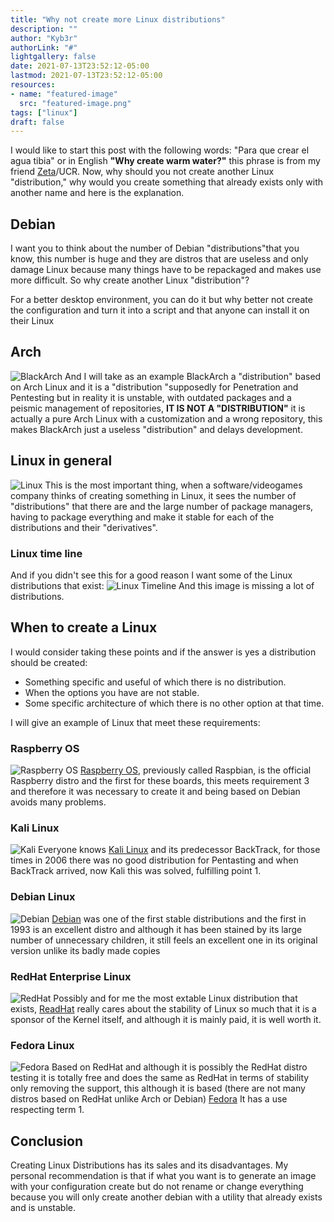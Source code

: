 ```yaml
---
title: "Why not create more Linux distributions"
description: ""
author: "Kyb3r"
authorLink: "#"
lightgallery: false
date: 2021-07-13T23:52:12-05:00
lastmod: 2021-07-13T23:52:12-05:00
resources:
- name: "featured-image"
  src: "featured-image.png"
tags: ["linux"]
draft: false
---
```

I would like to start this post with the following words: "Para que crear el agua tibia" or in English **"Why create warm water?"** this phrase is from my friend [Zeta](https://twitter.com/Zeta_0x00)/UCR. Now, why should you not create another Linux "distribution," why would you create something that already exists only with another name and here is the explanation.

## Debian
I want you to think about the number of Debian "distributions"that you know, this number is huge and they are distros that are useless and only damage Linux because many things have to be repackaged and makes use more difficult. So why create another Linux "distribution"?

For a better desktop environment, you can do it but why better not create the configuration and turn it into a script and that anyone can install it on their Linux

## Arch
![BlackArch](blackarch.jpg)
And I will take as an example BlackArch a "distribution" based on Arch Linux and it is a "distribution "supposedly for Penetration and Pentesting but in reality it is unstable, with outdated packages and a peismic management of repositories, **IT IS NOT A "DISTRIBUTION"** it is actually a pure Arch Linux with a customization and a wrong repository, this makes BlackArch just a useless "distribution" and delays development.

## Linux in general
![Linux](linux.jpg)
This is the most important thing, when a software/videogames company thinks of creating something in Linux, it sees the number of "distributions" that there are and the large number of package managers, having to package everything and make it stable for each of the distributions and their "derivatives".

### Linux time line
And if you didn't see this for a good reason I want some of the Linux distributions that exist:
![Linux Timeline](linux-timeline.svg)
And this image is missing a lot of distributions.

## When to create a Linux
I would consider taking these points and if the answer is yes a distribution should be created:

* Something specific and useful of which there is no distribution.
* When the options you have are not stable.
* Some specific architecture of which there is no other option at that time.

I will give an example of Linux that meet these requirements:

### Raspberry OS
![Raspberry OS](raspberry-os.jpg)
[Raspberry OS](https://raspberrypi.org), previously called Raspbian, is the official Raspberry distro and the first for these boards, this meets requirement 3 and therefore it was necessary to create it and being based on Debian avoids many problems.

### Kali Linux
![Kali](kali.png)
Everyone knows [Kali Linux](https://kali.org) and its predecessor BackTrack, for those times in 2006 there was no good distribution for Pentasting and when BackTrack arrived, now Kali this was solved, fulfilling point 1.

### Debian Linux
![Debian](debian.jpg)
[Debian](https://debian.org) was one of the first stable distributions and the first in 1993 is an excellent distro and although it has been stained by its large number of unnecessary children, it still feels an excellent one in its original version unlike its badly made copies

### RedHat Enterprise Linux
![RedHat](redhat.png)
Possibly and for me the most extable Linux distribution that exists, [ReadHat](https://www.redhat.com) really cares about the stability of Linux so much that it is a sponsor of the Kernel itself, and although it is mainly paid, it is well worth it.

### Fedora Linux
![Fedora](fedora.jpg)
Based on RedHat and although it is possibly the RedHat distro testing it is totally free and does the same as RedHat in terms of stability only removing the support, this although it is based (there are not many distros based on RedHat unlike Arch or Debian) [Fedora](https://getfedora.org) It has a use respecting term 1.

## Conclusion
Creating Linux Distributions has its sales and its disadvantages. My personal recommendation is that if what you want is to generate an image with your configuration create but do not rename or change everything because you will only create another debian with a utility that already exists and is unstable.